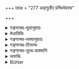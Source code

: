 +++
title = "277 अङ्गुलीर् ग्रन्थिभेदस्य"

+++

<details><summary>गङ्गानथ-मूलानुवादः</summary>

If thieves commit thefts at night, after breaking into a house, the king shall cut off their hands and have them impaled on a pointed stake;—(276) on the first conviction he should have two fingers of the cut-purse amputated; on the second a hand and a foot; and on the third he should be put to death.—(277)
</details>

<details><summary>मेधातिथिः</summary>

ग्रन्थिं भिनत्तीति **ग्रन्थिभेदः** । भेदनं मोक्षो ग्रन्थेः, वस्त्रप्रान्तादौ ग्रन्थिः । यद् वा यद् द्रव्यं गृहीतं तत् केनचिच् छलेन ग्रन्थिम् अवमोच्य ये निनीषन्ति ते **ग्रन्थिभेदाः** । तेषां प्रथमायां प्रवृत्ताव् अङ्गुलीनां छेदः, द्वितीयस्यां प्रवृत्तौ हस्तचरणयोः, तृतीयस्यां मारनम् ॥ ९.२७७ ॥
</details>

<details><summary>गङ्गानथ-भाष्यानुवादः</summary>

**(verses 9.276-277)**

‘*Cut-purse*’—one who cuts out a purse; *i.e*., the opening of knots or bundles of cloth. Or the name ‘cut-purse’ may apply to those persons who are bent upon slinking away, on some pretext, with the property that has been stolen,—after loosening the knots with which he may have been bound.

When such a man has been detected in doing this for the first time, his fingers shall be cut off; on the second occasion a hand and a foot; and on the third, he shall suffer death.—(276-277)
</details>

<details><summary>गङ्गानथ-टिप्पन्यः</summary>

**(verse 9.276)**

This verse is quoted in *Mitākṣarā* (2. 275), as illustrating the
principle that the severity of the penalty is to be determined by the
seriousness of the offence;—in *Aparārka* (p. 845), which explains the
meaning to be that the nails are to he fixed on the points where the two
hands have been cut off;—in *Vivādaratnākara* (p. 316), which adds that
when construed with ‘*śūle niveśayet*’, ‘*teṣām*’ is to be taken as
‘*tān*’;—in *Vivādacintāmaṇi* (Calcutta, p. 86);—and in *Vīramitrodaya*
(Vyavahāra 151b).

**(verse 9.277)**

‘*Aṅgulīḥ*’—Rāghavānanda reads ‘*aṅgulī*’ (Dual) and explains that the
thumb and the index-finger are meant;—the same view is held by Kullūka
also;—according to Nandana, the ‘two fingers’ are the index and the
middle fingers,—Medhātithi adopts the reading in the plural.

This verse is quoted in *Vivādaratnākara* (p. 321), which reads
‘*aṅgulī*’ (Dual) and explains it as the thumb and the index
finger;—‘*graha*’, detection;—in *Parāśaramādhava* (Vyavahāra, p. 302),
which explains the ‘two fingers’ as the thumb and the index finger;—in
*Aparārka* (p. 845);—in *Mitākṣarā* (2. 274) to the effect that a
pickpocket detected thrice should be put to death;—in *Vivādacintāmaṇi*
(Calcutta, p. 87), which adds the following explanations—‘If one is
detected in untying cattle for stealing it, then, if it is the first
offence of its kind, his fingers should be cut off, in the second
offence, his hands and feet, and in the third, death-penalty is to be
inflicted;—and in *Nṛṣiṃhaprasāda* (Vyavahāra 42b).
</details>

<details><summary>गङ्गानथ-तुल्य-वाक्यानि</summary>

**(verse 9.276)**

*Yājñavalkya* (2.270).—‘The thief should he made to restore the stolen
goods and to suffer various forms of corporal punishment.’

*Vyāsa* (Vivādaratnākara, p. 316).—‘If a man cuts a hole in the wall and
steals wealth, he should be made to restore to the owner the stolen
goods and should then be impaled.’

**(verse 9.277)**

*Viṣṇu* (5.136).—‘Cut-purses shall lose one hand.’

*Yāñjavalkya* (2.274).—‘The pick-pocket and the cut-purse should be
deprived of their picking fingers (thumb and index), for the first
offence; on the second they should be deprived of one hand and one
foot.’

*Vyāsa* (Vivādaratnākara, p. 321).—‘The pick-pocket and the cut-purse
should be deprived of their picking fingers.’

*Nārada* (Do., p. 322).—‘For the first offence, cut-purses shall have
the thumb and the index finger cut off; for the

second, the remaining fingers shall be cut off; and for the third, he
shall be put to death.’
</details>

<details><summary>भारुचिः</summary>

कृतनिग्रहस्यापि निग्रहोपदेशश् छिन्नहस्तचरणो ऽपि पुनः केनचिद् उपायान्तरेण चौर्यम् आसेवतः ॥ ९.२७७ ॥
</details>

<details><summary>Bühler</summary>

277	On the first conviction, let him cause two fingers of a cut-purse to be amputated; on the second, one hand and one foot; on the third, he shall suffer death.
</details>
